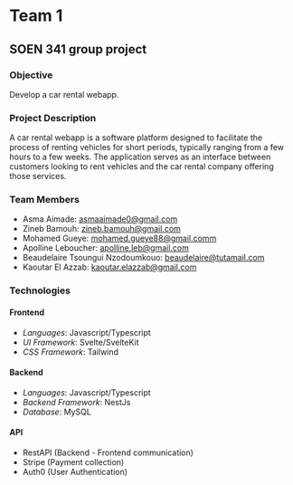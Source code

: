 # Team 1

## SOEN 341 group project

###  Objective

Develop a car rental webapp.

### Project Description

A car rental webapp is a software platform designed to facilitate the process of renting vehicles for short periods, typically ranging from a few hours to a few weeks. The application serves as an interface between customers looking to rent vehicles and the car rental company offering those services.

### Team Members

- Asma Aimade: asmaaimade0@gmail.com
- Zineb Bamouh: zineb.bamouh@gmail.com
- Mohamed Gueye: mohamed.gueye88@gmail.comm
- Apolline Leboucher: apolline.leb@gmail.com
- Beaudelaire Tsoungui Nzodoumkouo: beaudelaire@tutamail.com
- Kaoutar El Azzab: kaoutar.elazzab@gmail.com

### Technologies

#### Frontend
- *Languages*: Javascript/Typescript
- *UI Framework*: Svelte/SvelteKit
- *CSS Framework*: Tailwind

#### Backend
- *Languages*: Javascript/Typescript
- *Backend Framework*: NestJs
- *Database*: MySQL

#### API
- RestAPI (Backend - Frontend communication)
- Stripe  (Payment collection)
- Auth0   (User Authentication)
